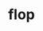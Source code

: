 ---
category: 4-letters
denotation: null
name: flop
reference_link: https://www.etymonline.com/word/flop
root_language: null
root_name: null
title: flop
type: free
word_sums:
- respelling: flop
  sum: 'Flop + '
---